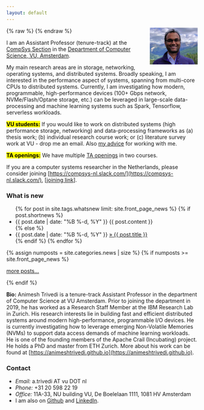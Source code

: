 ```yaml
---
layout: default
---
```

{% raw %}
<a href="/images/animeshtrivedi-large.jpeg" title="View larger picture"><img src="/images/animeshtrivedi-small.jpeg" alt="Photo of Animesh Trivedi"
style="float:right;width:25%;max-width:150px;margin-left:15px;"/></a>
{% endraw %}

<!-- <mark><b>Update:</b></mark> Starting from 2019, I will be joining the Department of Computer Science, VU, Amsterdam as (tenure-track) Assistant Professor. -->

I am an Assistant Professor (tenure-track) at the [CompSys Section](https://www.vucompsys.net/) in the [Department of Computer Science, VU, Amsterdam](https://www.cs.vu.nl/en/index.aspx). 

My main research areas are in storage, networking, operating systems, and distributed systems. Broadly speaking, I am interested in the performance aspect of systems, spanning from multi-core CPUs to distributed systems. Currently, I am investigating how modern, programmable, high-performance devices (100+ Gbps network, NVMe/Flash/Optane storage, etc.) can be leveraged in large-scale data-processing and machine learning systems such as Spark, Tensorflow, serverless workloads. 

<!-- I am one of the founding contributors of the [Apache Crail (Incubating)](https://crail.incubator.apache.org/) project. Prior to joining VU, I was a Researcher at the IBM Research Lab, Zurich. I obtained my PhD and MSc in Computer Science at ETH Zurich.
Prior to joining VU, I was a Researcher at the IBM Research Lab, Zurich. I obtained my PhD and MSc in Computer Science at ETH Zurich.
finished my PhD in Computer Science at ETH Zurich under the supervision of Prof. Thomas Gross.-->

<mark><b>VU students:</b></mark> If you would like to work on distributed systems (high performance storage, networking) and data-processing frameworks as (a) thesis work; (b) individual research course work; or (c) literature survey work at VU - drop me an email. Also [my advice](/advice/) for working with me.

<mark><b>TA openings:</b></mark> We have multiple [TA openings](/ta-openings/) in two courses.

<!-- <mark><a href="{{ site.base }}/ta-openings/">TA openings</a></mark> --> 

If you are a computer systems researcher in the Netherlands, please consider joining [https://compsys-nl.slack.com/](https://compsys-nl.slack.com/), [[joining link](https://join.slack.com/t/compsys-nl/shared_invite/zt-fx78q58g-Veea9LReM5zA1QqRPQ6peA)].

### What is new
<ul class="news list-unstyled">
{% for post in site.tags.whatsnew limit: site.front_page_news %}
    {% if post.shortnews %}
        <li class="shortnews">
            <span class="date">{{ post.date | date: "%B %-d, %Y" }}</span>
            {{ post.content }}
        </li>
    {% else %}
        <li class="bloglink">
            <span class="date">{{ post.date | date: "%B %-d, %Y" }}</span>
            <a href="{{ post.url }}">&raquo; {{ post.title }}</a>
        </li>
    {% endif %}
{% endfor %}
</ul>
{% assign numposts = site.categories.news | size %}
{% if numposts >= site.front_page_news %}
<p><a href="{{ site.base }}/news/">more posts&hellip;</a></p>
{% endif %}

**Bio:** Animesh Trivedi is a tenure-track Assistant Professor in the department of Computer Science at VU Amsterdam. Prior to joining the department in 2019, he has worked as a Research Staff Member at the IBM Research Lab in Zurich. His research interests lie in building fast and efficient distributed systems around modern high-performance, programmable I/O devices. He is currently investigating how to leverage emerging Non-Volatile Memories (NVMs) to support data access demands of machine learning workloads. He is one of the founding members of the Apache Crail (Incubating) project. He holds a PhD and master from ETH Zurich. More about his work can be found at [https://animeshtrivedi.github.io](https://animeshtrivedi.github.io).

### Contact
  * *Email:* a.trivedi AT vu DOT nl 
  * *Phone:* +31 20 598 22 19 
  * *Office:* 11A-33, NU building VU, De Boelelaan 1111, 1081 HV Amsterdam
  * I am also on [Github](https://github.com/animeshtrivedi) and [LinkedIn](https://ch.linkedin.com/in/animesh-trivedi-5407aa2).
